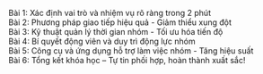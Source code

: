 Bài 1: Xác định vai trò và nhiệm vụ rõ ràng trong 2 phút  
Bài 2: Phương pháp giao tiếp hiệu quả - Giảm thiểu xung đột  
Bài 3: Kỹ thuật quản lý thời gian nhóm - Tối ưu hóa tiến độ  
Bài 4: Bí quyết động viên và duy trì động lực nhóm  
Bài 5: Công cụ và ứng dụng hỗ trợ làm việc nhóm - Tăng hiệu suất  
Bài 6: Tổng kết khóa học – Tự tin phối hợp, hoàn thành xuất sắc!